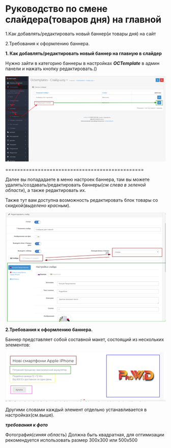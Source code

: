 Руководство по смене слайдера(товаров дня) на главной
=====================================================


  1.Как добавлять/редактировать новый баннер(и товары дня) на сайт 
  
  2.Требования к оформлению баннера.
  
  
  **1. Как добавлять/редактировать новый баннер на главную в слайдер**
  
  Нужно зайти в категорию баннеры в настройках ***OCTemplate*** в админ панели и нажать кнопку редактировать.()
  
  ![pic1](/howto_edit_banner.png)
  
  ===============================================
  
  Далее вы попададаете в меню настроек баннера,  там вы можете удалять/создавать/редактировать баннеры(*см слева в зеленой области*), а также редактировать их.
  
  Также тут вам доступна возможность редактировать блок товары со скидкой(*выделено красным*).
  
  ![pic2](/howto_edit_banner_settings.png)
  
  **2.Требования к оформлению баннера.**
  
  Баннер представляет собой составной макет, состоящий из нескольких элементов:
  
  ![pic3](/howto_banner_layout.png)
  
  Другими словами каждый элемент отдельно устанавливается в настройках(см.выше).
  
  ***требования к фото***
  
  Фотография(*синяя область*) Должна быть квадратная, для оптимизации рекомендуется использовать размер 300х300 или 500х500
 
  
